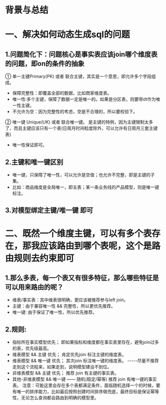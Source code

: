 # 背景与总结

# 一、解决如何动态生成sql的问题
## 1.问题简化下：问题核心是事实表应该join哪个维度表的问题，即on的条件的抽象
① 单一主键Primary(PK) 或者 联合主键，其实是一个意思，即允许多个字段组成。
* 保障完整性：即覆盖全部的数据，比如商家维度表。
* 唯一性:多个主键，保障了数据一定是唯一的。如果是分区表，则要带dt作为唯一性主键。
* 不允许为空：因为完整性的考虑，空是不合理的，所以要校验下。

② 唯一键 Unique(UK) 或者 联合唯一键。
是主键的特例，因为主键限制太多了，而且主键应该只有一个表(日周月时间粒度除外，可以允许有日周月三套主键表)
* 唯一性保证即可。

## 2.主键和唯一键区别
* 唯一键，只保障了唯一性，可以允许是空值；也允许不完整，即是主键的子集。
* 比如：商品维度是全局唯一，即主表；某一条业务线的产品模型，则是唯一键标注。

## 3.对模型绑定主键/唯一键 即可


# 二、既然一个维度主键，可以有多个表存在，那我应该路由到哪个表呢，这个是路由规则去约束即可
## 1.那么多表，每一个表又有很多特征，那么哪些特征是可以用来路由的呢？
* 维表/事实表：其中维表很明确，更应该被推荐参与left join。
* 主键：由于兼容唯一性 && 完整性，所以更优先推荐。
* 唯一键: 由于保证了唯一性，所以优先推荐。

## 2.规则:
* 指标所在事实模型优先；
即如果指标和维度都在事实表里存在，避免join过多的表，优先级最高。
* 维表模型 && 主键 优先；
肯定优先join 标注主键的维度表。
* 维表模型 && 唯一键 优先；
其次join 标注唯一键的维度表。
-----尽量不推荐走到这个流程来，如果走到，说明模型建设不到位。
* 非维表模型 && 主键 优先；
推荐 join 有主键的事实表。
* 其他-非维表模型 && 唯一键 —— 随机(稳定/幂等)
推荐 join 有唯一键的事实表。
注意：可能这里会存在多个表都满足条件，面临随机选择一个的时候，要有唯一的排序能力，比如最后按照创建时间排序做兜底，最终目标是保证幂等性，无论怎么查询都会路由到明确的模型里。
